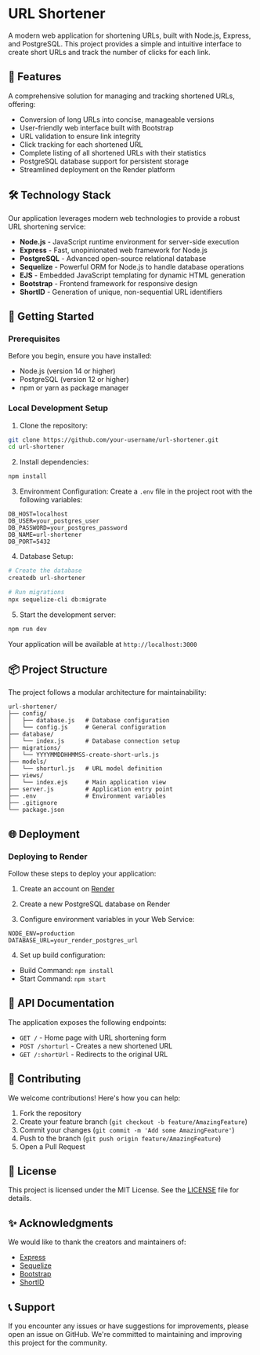# URL Shortener

A modern web application for shortening URLs, built with Node.js, Express, and PostgreSQL. This project provides a simple and intuitive interface to create short URLs and track the number of clicks for each link.

## 🌟 Features

A comprehensive solution for managing and tracking shortened URLs, offering:

- Conversion of long URLs into concise, manageable versions
- User-friendly web interface built with Bootstrap
- URL validation to ensure link integrity
- Click tracking for each shortened URL
- Complete listing of all shortened URLs with their statistics
- PostgreSQL database support for persistent storage
- Streamlined deployment on the Render platform

## 🛠️ Technology Stack

Our application leverages modern web technologies to provide a robust URL shortening service:

- **Node.js** - JavaScript runtime environment for server-side execution
- **Express** - Fast, unopinionated web framework for Node.js
- **PostgreSQL** - Advanced open-source relational database
- **Sequelize** - Powerful ORM for Node.js to handle database operations
- **EJS** - Embedded JavaScript templating for dynamic HTML generation
- **Bootstrap** - Frontend framework for responsive design
- **ShortID** - Generation of unique, non-sequential URL identifiers

## 🚀 Getting Started

### Prerequisites

Before you begin, ensure you have installed:
- Node.js (version 14 or higher)
- PostgreSQL (version 12 or higher)
- npm or yarn as package manager

### Local Development Setup

1. Clone the repository:
```bash
git clone https://github.com/your-username/url-shortener.git
cd url-shortener
```

2. Install dependencies:
```bash
npm install
```

3. Environment Configuration:
Create a `.env` file in the project root with the following variables:
```
DB_HOST=localhost
DB_USER=your_postgres_user
DB_PASSWORD=your_postgres_password
DB_NAME=url-shortener
DB_PORT=5432
```

4. Database Setup:
```bash
# Create the database
createdb url-shortener

# Run migrations
npx sequelize-cli db:migrate
```

5. Start the development server:
```bash
npm run dev
```

Your application will be available at `http://localhost:3000`

## 📦 Project Structure

The project follows a modular architecture for maintainability:

```
url-shortener/
├── config/
│   ├── database.js   # Database configuration
│   └── config.js     # General configuration
├── database/
│   └── index.js      # Database connection setup
├── migrations/
│   └── YYYYMMDDHHMMSS-create-short-urls.js
├── models/
│   └── shorturl.js   # URL model definition
├── views/
│   └── index.ejs     # Main application view
├── server.js         # Application entry point
├── .env              # Environment variables
├── .gitignore
└── package.json
```

## 🌐 Deployment

### Deploying to Render

Follow these steps to deploy your application:

1. Create an account on [Render](https://render.com)

2. Create a new PostgreSQL database on Render

3. Configure environment variables in your Web Service:
```
NODE_ENV=production
DATABASE_URL=your_render_postgres_url
```

4. Set up build configuration:
- Build Command: `npm install`
- Start Command: `npm start`

## 📝 API Documentation

The application exposes the following endpoints:

- `GET /` - Home page with URL shortening form
- `POST /shorturl` - Creates a new shortened URL
- `GET /:shortUrl` - Redirects to the original URL

## 🤝 Contributing

We welcome contributions! Here's how you can help:

1. Fork the repository
2. Create your feature branch (`git checkout -b feature/AmazingFeature`)
3. Commit your changes (`git commit -m 'Add some AmazingFeature'`)
4. Push to the branch (`git push origin feature/AmazingFeature`)
5. Open a Pull Request

## 📄 License

This project is licensed under the MIT License. See the [LICENSE](LICENSE) file for details.

## ✨ Acknowledgments

We would like to thank the creators and maintainers of:
- [Express](https://expressjs.com/)
- [Sequelize](https://sequelize.org/)
- [Bootstrap](https://getbootstrap.com/)
- [ShortID](https://github.com/dylang/shortid)

## 📞 Support

If you encounter any issues or have suggestions for improvements, please open an issue on GitHub. We're committed to maintaining and improving this project for the community.
